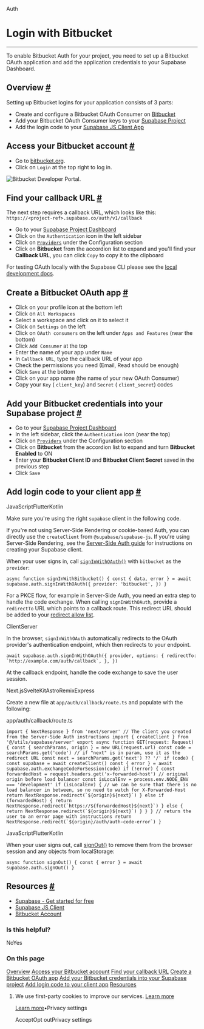 Auth

# Login with Bitbucket

* * *

To enable Bitbucket Auth for your project, you need to set up a Bitbucket OAuth application and add the application credentials to your Supabase Dashboard.

## Overview [\#](https://supabase.com/docs/guides/auth/social-login/auth-bitbucket\#overview)

Setting up Bitbucket logins for your application consists of 3 parts:

- Create and configure a Bitbucket OAuth Consumer on [Bitbucket](https://bitbucket.org/)
- Add your Bitbucket OAuth Consumer keys to your [Supabase Project](https://supabase.com/dashboard)
- Add the login code to your [Supabase JS Client App](https://github.com/supabase/supabase-js)

## Access your Bitbucket account [\#](https://supabase.com/docs/guides/auth/social-login/auth-bitbucket\#access-your-bitbucket-account)

- Go to [bitbucket.org](https://bitbucket.org/).
- Click on `Login` at the top right to log in.

![Bitbucket Developer Portal.](https://supabase.com/docs/img/guides/auth-bitbucket/bitbucket-portal.png)

## Find your callback URL [\#](https://supabase.com/docs/guides/auth/social-login/auth-bitbucket\#find-your-callback-url)

The next step requires a callback URL, which looks like this: `https://<project-ref>.supabase.co/auth/v1/callback`

- Go to your [Supabase Project Dashboard](https://supabase.com/dashboard)
- Click on the `Authentication` icon in the left sidebar
- Click on [`Providers`](https://supabase.com/dashboard/project/_/auth/providers) under the Configuration section
- Click on **Bitbucket** from the accordion list to expand and you'll find your **Callback URL**, you can click `Copy` to copy it to the clipboard

For testing OAuth locally with the Supabase CLI please see the [local development docs](https://supabase.com/docs/guides/cli/local-development#use-auth-locally).

## Create a Bitbucket OAuth app [\#](https://supabase.com/docs/guides/auth/social-login/auth-bitbucket\#create-a-bitbucket-oauth-app)

- Click on your profile icon at the bottom left
- Click on `All Workspaces`
- Select a workspace and click on it to select it
- Click on `Settings` on the left
- Click on `OAuth consumers` on the left under `Apps and Features` (near the bottom)
- Click `Add Consumer` at the top
- Enter the name of your app under `Name`
- In `Callback URL`, type the callback URL of your app
- Check the permissions you need (Email, Read should be enough)
- Click `Save` at the bottom
- Click on your app name (the name of your new OAuth Consumer)
- Copy your `Key` ( `client_key`) and `Secret` ( `client_secret`) codes

## Add your Bitbucket credentials into your Supabase project [\#](https://supabase.com/docs/guides/auth/social-login/auth-bitbucket\#add-your-bitbucket-credentials-into-your-supabase-project)

- Go to your [Supabase Project Dashboard](https://supabase.com/dashboard)
- In the left sidebar, click the `Authentication` icon (near the top)
- Click on [`Providers`](https://supabase.com/dashboard/project/_/auth/providers) under the Configuration section
- Click on **Bitbucket** from the accordion list to expand and turn **Bitbucket Enabled** to ON
- Enter your **Bitbucket Client ID** and **Bitbucket Client Secret** saved in the previous step
- Click `Save`

## Add login code to your client app [\#](https://supabase.com/docs/guides/auth/social-login/auth-bitbucket\#add-login-code-to-your-client-app)

JavaScriptFlutterKotlin

Make sure you're using the right `supabase` client in the following code.

If you're not using Server-Side Rendering or cookie-based Auth, you can directly use the `createClient` from `@supabase/supabase-js`. If you're using Server-Side Rendering, see the [Server-Side Auth guide](https://supabase.com/docs/guides/auth/server-side/creating-a-client) for instructions on creating your Supabase client.

When your user signs in, call [`signInWithOAuth()`](https://supabase.com/docs/reference/javascript/auth-signinwithoauth) with `bitbucket` as the `provider`:

`
async function signInWithBitbucket() {
const { data, error } = await supabase.auth.signInWithOAuth({
    provider: 'bitbucket',
})
}
`

For a PKCE flow, for example in Server-Side Auth, you need an extra step to handle the code exchange. When calling `signInWithOAuth`, provide a `redirectTo` URL which points to a callback route. This redirect URL should be added to your [redirect allow list](https://supabase.com/docs/guides/auth/redirect-urls).

ClientServer

In the browser, `signInWithOAuth` automatically redirects to the OAuth provider's authentication endpoint, which then redirects to your endpoint.

``
await supabase.auth.signInWithOAuth({
provider,
options: {
    redirectTo: `http://example.com/auth/callback`,
},
})
``

At the callback endpoint, handle the code exchange to save the user session.

Next.jsSvelteKitAstroRemixExpress

Create a new file at `app/auth/callback/route.ts` and populate with the following:

app/auth/callback/route.ts

``
import { NextResponse } from 'next/server'
// The client you created from the Server-Side Auth instructions
import { createClient } from '@/utils/supabase/server'
export async function GET(request: Request) {
const { searchParams, origin } = new URL(request.url)
const code = searchParams.get('code')
// if "next" is in param, use it as the redirect URL
const next = searchParams.get('next') ?? '/'
if (code) {
    const supabase = await createClient()
    const { error } = await supabase.auth.exchangeCodeForSession(code)
    if (!error) {
      const forwardedHost = request.headers.get('x-forwarded-host') // original origin before load balancer
      const isLocalEnv = process.env.NODE_ENV === 'development'
      if (isLocalEnv) {
        // we can be sure that there is no load balancer in between, so no need to watch for X-Forwarded-Host
        return NextResponse.redirect(`${origin}${next}`)
      } else if (forwardedHost) {
        return NextResponse.redirect(`https://${forwardedHost}${next}`)
      } else {
        return NextResponse.redirect(`${origin}${next}`)
      }
    }
}
// return the user to an error page with instructions
return NextResponse.redirect(`${origin}/auth/auth-code-error`)
}
``

JavaScriptFlutterKotlin

When your user signs out, call [signOut()](https://supabase.com/docs/reference/javascript/auth-signout) to remove them from the browser session and any objects from localStorage:

`
async function signOut() {
const { error } = await supabase.auth.signOut()
}
`

## Resources [\#](https://supabase.com/docs/guides/auth/social-login/auth-bitbucket\#resources)

- [Supabase - Get started for free](https://supabase.com/)
- [Supabase JS Client](https://github.com/supabase/supabase-js)
- [Bitbucket Account](https://bitbucket.org/)

### Is this helpful?

NoYes

### On this page

[Overview](https://supabase.com/docs/guides/auth/social-login/auth-bitbucket#overview) [Access your Bitbucket account](https://supabase.com/docs/guides/auth/social-login/auth-bitbucket#access-your-bitbucket-account) [Find your callback URL](https://supabase.com/docs/guides/auth/social-login/auth-bitbucket#find-your-callback-url) [Create a Bitbucket OAuth app](https://supabase.com/docs/guides/auth/social-login/auth-bitbucket#create-a-bitbucket-oauth-app) [Add your Bitbucket credentials into your Supabase project](https://supabase.com/docs/guides/auth/social-login/auth-bitbucket#add-your-bitbucket-credentials-into-your-supabase-project) [Add login code to your client app](https://supabase.com/docs/guides/auth/social-login/auth-bitbucket#add-login-code-to-your-client-app) [Resources](https://supabase.com/docs/guides/auth/social-login/auth-bitbucket#resources)

1. We use first-party cookies to improve our services. [Learn more](https://supabase.com/privacy#8-cookies-and-similar-technologies-used-on-our-european-services)



   [Learn more](https://supabase.com/privacy#8-cookies-and-similar-technologies-used-on-our-european-services)•Privacy settings





   AcceptOpt outPrivacy settings